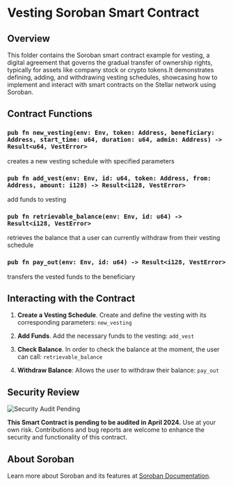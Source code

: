 # Vesting Soroban Smart Contract

## Overview

This folder contains the Soroban smart contract example for vesting, a digital agreement that governs the gradual transfer of ownership rights, typically for assets like company stock or crypto tokens.It demonstrates defining, adding, and withdrawing vesting schedules, showcasing how to implement and interact with smart contracts on the Stellar network using Soroban.

## Contract Functions

### `pub fn new_vesting(env: Env, token: Address, beneficiary: Address, start_time: u64, duration: u64, admin: Address) -> Result<u64, VestError>` 

creates a new vesting schedule with specified parameters

### `pub fn add_vest(env: Env, id: u64, token: Address, from: Address, amount: i128) -> Result<i128, VestError>`

add funds to vesting

### `pub fn retrievable_balance(env: Env, id: u64) -> Result<i128, VestError>`

retrieves the balance that a user can currently withdraw from their vesting schedule

### `pub fn pay_out(env: Env, id: u64) -> Result<i128, VestError>`

transfers the vested funds to the beneficiary


## Interacting with the Contract

1. **Create a Vesting Schedule**. Create and define the vesting with its corresponding parameters: `new_vesting`

2. **Add Funds**. Add the necessary funds to the vesting: `add_vest`

3. **Check Balance**. In order to check the balance at the moment, the user can call:  `retrievable_balance`

4. **Withdraw Balance**: Allows the user to withdraw their balance: `pay_out`

## Security Review

![Security Audit Pending](https://example.com/security-audit-pending-banner.png)

**This Smart Contract is pending to be audited in April 2024.** Use at your own risk. Contributions and bug reports are welcome to enhance the security and functionality of this contract.

## About Soroban

Learn more about Soroban and its features at [Soroban Documentation](https://soroban.stellar.org/docs/).
